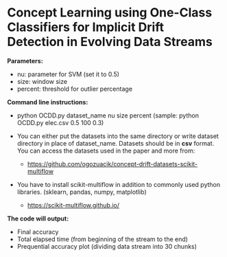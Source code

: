 # Concept Learning using One-Class Classifiers for Implicit Drift Detection in Evolving Data Streams

**Parameters:**
* nu: parameter for SVM (set it to 0.5)
* size: window size
* percent: threshold for outlier percentage

**Command line instructions:**

* python OCDD.py dataset_name nu size percent (sample: python OCDD.py elec.csv 0.5 100 0.3)

* You can either put the datasets into the same directory or write dataset directory in place of dataset_name.
Datasets should be in **csv** format. You can access the datasets used in the paper and more from:
  * https://github.com/ogozuacik/concept-drift-datasets-scikit-multiflow

* You have to install scikit-multiflow in addition to commonly used python libraries. (sklearn, pandas, numpy, matplotlib)
  * https://scikit-multiflow.github.io/

**The code will output:** 
* Final accuracy
* Total elapsed time (from beginning of the stream to the end)
* Prequential accuracy plot (dividing data stream into 30 chunks)
